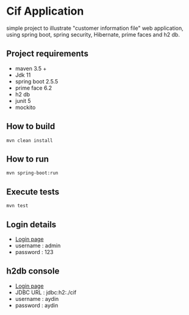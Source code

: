 # Cif Application

simple project to illustrate "customer information file" web application, using  spring boot, spring security, Hibernate, prime faces and h2 db.

##  Project requirements

 - maven 3.5 +
 - Jdk 11
 - spring boot 2.5.5
 - prime face 6.2
 - h2 db
 - junit 5
 - mockito

## How to build

    mvn clean install

## How to run 

	mvn spring-boot:run

## Execute tests

	mvn test

## Login details

 - [Login page](http://localhost:8585/login)
 - username : admin
 - password : 123

## h2db console

 - [Login page](http://localhost:8585/h2db)
 - JDBC URL : jdbc:h2:./cif
 - username : aydin
 - password : aydin
